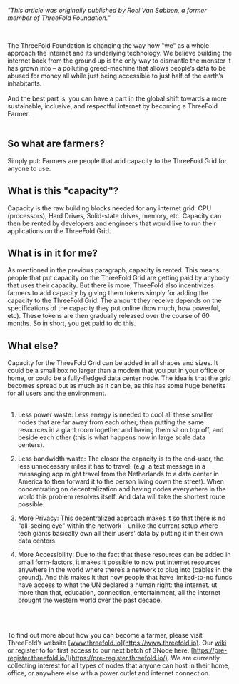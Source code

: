*"This article was originally published by Roel Van Sabben, a former member of ThreeFold Foundation."*

<br>

The ThreeFold Foundation is changing the way how "we" as a whole approach the internet and its underlying technology. We believe building the internet back from the ground up is the only way to dismantle the monster it has grown into – a polluting greed-machine that allows people’s data to be abused for money all while just being accessible to just half of the earth’s inhabitants.
<br/>
<br/>
And the best part is, you can have a part in the global shift towards a more sustainable, inclusive, and respectful internet by becoming a ThreeFold Farmer.
<br/>
<br/>

## So what are farmers?

Simply put: Farmers are people that add capacity to the ThreeFold Grid for anyone to use.

## What is this "capacity"?

Capacity is the raw building blocks needed for any internet grid: CPU (processors), Hard Drives, Solid-state drives, memory, etc. Capacity can then be rented by developers and engineers that would like to run their applications on the ThreeFold Grid.

## What is in it for me?

As mentioned in the previous paragraph, capacity is rented. This means people that put capacity on the ThreeFold Grid are getting paid by anybody that uses their capacity. But there is more, ThreeFold also incentivizes farmers to add capacity by giving them tokens simply for adding the capacity to the ThreeFold Grid. The amount they receive depends on the specifications of the capacity they put online (how much, how powerful, etc). These tokens are then gradually released over the course of 60 months. So in short, you get paid to do this.

## What else?

Capacity for the ThreeFold Grid can be added in all shapes and sizes. It could be a small box no larger than a modem that you put in your office or home, or could be a fully-fledged data center node. The idea is that the grid becomes spread out as much as it can be, as this has some huge benefits for all users and the environment.
<br/>
<br/>

1. Less power waste: Less energy is needed to cool all these smaller nodes that are far away from each other, than putting the same resources in a giant room together and having them sit on top off, and beside each other (this is what happens now in large scale data centers).

2. Less bandwidth waste: The closer the capacity is to the end-user, the less unnecessary miles it has to travel. (e.g. a text message in a messaging app might travel from the Netherlands to a data center in America to then forward it to the person living down the street). When concentrating on decentralization and having nodes everywhere in the world this problem resolves itself. And data will take the shortest route possible.

3. More Privacy: This decentralized approach makes it so that there is no "all-seeing eye" within the network – unlike the current setup where tech giants basically own all their users’ data by putting it in their own data centers.

4. More Accessibility: Due to the fact that these resources can be added in small form-factors, it makes it possible to now put internet resources anywhere in the world where there’s a network to plug into (cables in the ground). And this makes it that now people that have limited-to-no funds have access to what the UN declared a human right: the internet. ut more than that, education, connection, entertainment, all the internet brought the western world over the past decade.
<br/>
<br/>

To find out more about how you can become a farmer, please visit ThreeFold’s website [www.threefold.io](https://www.threefold.io). Our [wiki](https://library.threefold.me/info/threefold#/) or register to for first access to our next batch of 3Node here: [https://pre-register.threefold.io/](https://pre-register.threefold.io/). We are currently collecting interest for all types of nodes that anyone can host in their home, office, or anywhere else with a power outlet and internet connection.